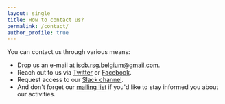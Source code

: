 ```yaml
---
layout: single
title: How to contact us?
permalink: /contact/
author_profile: true
---
```


You can contact us through various means:

- Drop us an e-mail at <i class="fa fa-envelope" aria-hidden="true"></i> <a href="mailto:iscb.rsg.belgium@gmail.com">iscb.rsg.belgium@gmail.com</a>.
- Reach out to us via <i class="fab fa-twitter" aria-hidden="true"></i> [Twitter](https://twitter.com/rsgbelgium) or <i class="fab fa-facebook" aria-hidden="true"></i> [Facebook](https://www.facebook.com/RSGBelgium).
- Request access to our <i class="fab fa-slack" aria-hidden="true"></i> [Slack channel](mailto:rsg-belgium@iscbsc.org?Subject=RSG%20Slack%20Subscription&Body=I%20would%20like%20to%20join%20the%20RSG%20Belgium%20Slack%20channel%2E).
- And don't forget our <i class="far fa-newspaper" aria-hidden="true"></i> [mailing list](http://listserver.ua.ac.be/sympa/subscribe/rsg-belgium) if you'd like to stay informed you about our activities.
